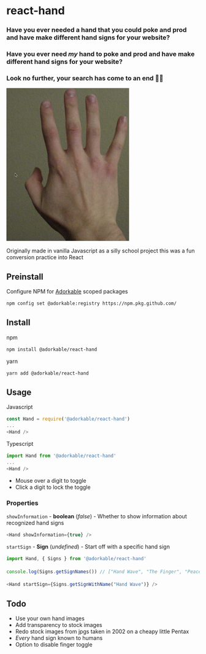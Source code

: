 # react-hand

### Have you ever needed a hand that you could poke and prod and have make different hand signs for your website? 
### Have you ever need _my_ hand to poke and prod and have make different hand signs for your website?
### Look no further, your search has come to an end 🕺🌵

![EXample](example.gif)

Originally made in vanilla Javascript as a silly school project this was a fun conversion practice into React

## Preinstall

Configure NPM for [Adorkable](https://github.com/Adorkable) scoped packages
```sh
npm config set @adorkable:registry https://npm.pkg.github.com/
```

## Install

npm
```sh
npm install @adorkable/react-hand
```

yarn
```sh
yarn add @adorkable/react-hand
```

## Usage

Javascript
```js
const Hand = require('@adorkable/react-hand')
...
<Hand />
```

Typescript
```ts
import Hand from '@adorkable/react-hand'
...
<Hand />
```

* Mouse over a digit to toggle
* Click a digit to lock the toggle 

### Properties

`showInformation` - **boolean** (_false_) - Whether to show information about recognized hand signs
```js
<Hand showInformation={true} />
```

`startSign` - **Sign** (_undefined_) - Start off with a specific hand sign
```js
import Hand, { Signs } from '@adorkable/react-hand'

console.log(Signs.getSignNames()) // ["Hand Wave", "The Finger", "Peace Sign"...]

<Hand startSign={Signs.getSignWithName("Hand Wave")} />
```

## Todo
* Use your own hand images
* Add transparency to stock images
* Redo stock images from jpgs taken in 2002 on a cheapy little Pentax 
* _Every_ hand sign known to humans
* Option to disable finger toggle
